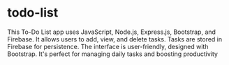 # todo-list
This To-Do List app uses JavaScript, Node.js, Express.js, Bootstrap, and Firebase. It allows users to add, view, and delete tasks. Tasks are stored in Firebase for persistence. The interface is user-friendly, designed with Bootstrap. It's perfect for managing daily tasks and boosting productivity
